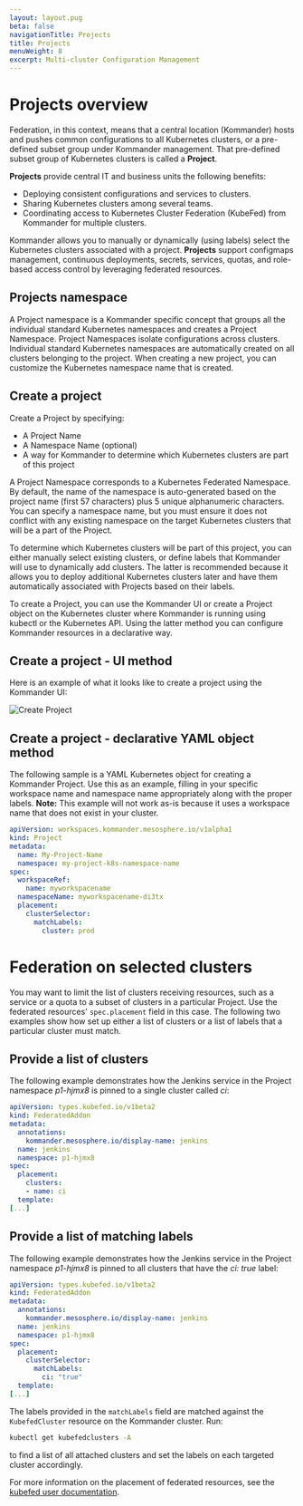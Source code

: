 ```yaml
---
layout: layout.pug
beta: false
navigationTitle: Projects
title: Projects
menuWeight: 8
excerpt: Multi-cluster Configuration Management
---
```


# Projects overview

Federation, in this context, means that a central location (Kommander) hosts and pushes common configurations to all Kubernetes clusters, or a pre-defined subset group under Kommander management. That pre-defined subset group of Kubernetes clusters is called a **Project**.

**Projects** provide central IT and business units the following benefits:

- Deploying consistent configurations and services to clusters. 
- Sharing Kubernetes clusters among several teams. 
- Coordinating access to Kubernetes Cluster Federation (KubeFed) from Kommander for multiple clusters.

Kommander allows you to manually or dynamically (using labels) select the Kubernetes clusters associated with a project.
**Projects** support configmaps management, continuous deployments, secrets, services, quotas, and role-based access control by leveraging federated resources.

## Projects namespace

A Project namespace is a Kommander specific concept that groups all the individual standard Kubernetes namespaces and creates a Project Namespace. Project Namespaces isolate configurations across clusters. Individual standard Kubernetes namespaces are automatically created on all clusters belonging to the project. When creating a new project, you can customize the Kubernetes namespace name that is created.

## Create a project

Create a Project by specifying:
- A Project Name
- A Namespace Name (optional) 
- A way for Kommander to determine which Kubernetes clusters are part of this project

A Project Namespace corresponds to a Kubernetes Federated Namespace. By default, the name of the namespace is auto-generated based on the project name (first 57 characters) plus 5 unique alphanumeric characters. You can specify a namespace name, but you must ensure it does not conflict with any existing namespace on the target Kubernetes clusters that will be a part of the Project.

To determine which Kubernetes clusters will be part of this project, you can either manually select existing clusters, or define labels that Kommander will use to dynamically add clusters. The latter is recommended because it allows you to deploy additional Kubernetes clusters later and have them automatically associated with Projects based on their labels.

To create a Project, you can use the Kommander UI or create a Project object on the Kubernetes cluster where Kommander is running using kubectl or the Kubernetes API. Using the latter method you can configure Kommander resources in a declarative way.

## Create a project - UI method
Here is an example of what it looks like to create a project using the Kommander UI:

![Create Project](/dkp/kommander/1.4/img/create-project-form.png)


## Create a project - declarative YAML object method

The following sample is a YAML Kubernetes object for creating a Kommander Project. Use this as an example, filling in your specific workspace name and namespace name appropriately along with the proper labels. 
**Note:** This example will not work as-is because it uses a workspace name that does not exist in your cluster. 

```yaml
apiVersion: workspaces.kommander.mesosphere.io/v1alpha1
kind: Project
metadata:
  name: My-Project-Name
  namespace: my-project-k8s-namespace-name
spec:
  workspaceRef:
    name: myworkspacename
  namespaceName: myworkspacename-di3tx
  placement:
    clusterSelector:
      matchLabels:
        cluster: prod
```
# Federation on selected clusters

You may want to limit the list of clusters receiving resources, such as a service or a quota to a subset of clusters in a particular Project. Use the federated resources' `spec.placement` field in this case. The following two examples show how set up either a list of clusters or a list of labels that a particular cluster must match.

## Provide a list of clusters

The following example demonstrates how the Jenkins service in the Project namespace *p1-hjmx8* is pinned to a single cluster called *ci*: 

```yaml
apiVersion: types.kubefed.io/v1beta2
kind: FederatedAddon
metadata:
  annotations:
    kommander.mesosphere.io/display-name: jenkins
  name: jenkins
  namespace: p1-hjmx8
spec:
  placement:
    clusters:
    - name: ci
  template:
[...]
```

## Provide a list of matching labels

The following example demonstrates how the Jenkins service in the Project namespace *p1-hjmx8* is pinned to all clusters that have the *ci: true* label:

```yaml
apiVersion: types.kubefed.io/v1beta2
kind: FederatedAddon
metadata:
  annotations:
    kommander.mesosphere.io/display-name: jenkins
  name: jenkins
  namespace: p1-hjmx8
spec:
  placement:
    clusterSelector:
      matchLabels:
        ci: "true"
  template:
[...]
```

The labels provided in the `matchLabels` field are matched against the `KubefedCluster` resource on the Kommander cluster.
Run:

```sh
kubectl get kubefedclusters -A
```

to find a list of all attached clusters and set the labels on each targeted cluster accordingly.

For more information on the placement of federated resources, see the [kubefed user documentation](https://github.com/kubernetes-sigs/kubefed/blob/master/docs/userguide.md#using-cluster-selector).
